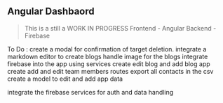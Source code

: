 ## Angular Dashbaord

> This is a still a WORK IN PROGRESS
> Frontend - Angular
> Backend - Firebase

To Do :
create a modal for confirmation of target deletion.
integrate a markdown editor to create blogs
handle image for the blogs
integrate firebase into the app using services
create edit blog and add blog app
create add and edit team members routes
export all contacts in the csv
create a model to edit and add app data

integrate the firebase services for auth and data handling
